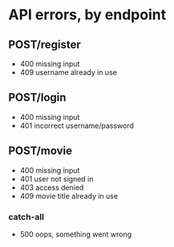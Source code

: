 # API errors, by endpoint

## POST/register

- 400 missing input
- 409 username already in use

## POST/login

- 400 missing input
- 401 incorrect username/password

## POST/movie

- 400 missing input
- 401 user not signed in
- 403 access denied
- 409 movie title already in use

### catch-all

- 500 oops, something went wrong